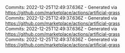 Commits: 2022-12-25T12:49:37.636Z - Generated via https://github.com/marketplace/actions/artificial-grass
<br>
Commits: 2022-12-25T12:49:37.636Z - Generated via https://github.com/marketplace/actions/artificial-grass
<br>
Commits: 2022-12-25T12:49:37.636Z - Generated via https://github.com/marketplace/actions/artificial-grass
<br>
Commits: 2022-12-25T12:49:37.636Z - Generated via https://github.com/marketplace/actions/artificial-grass
<br>

